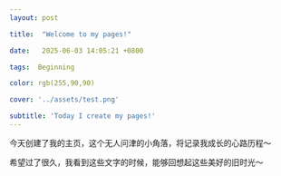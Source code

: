 ```yaml
---
layout: post

title:  "Welcome to my pages!"

date:   2025-06-03 14:05:21 +0800

tags:  Beginning

color: rgb(255,90,90)

cover: '../assets/test.png'

subtitle: 'Today I create my pages!'
---
```


今天创建了我的主页，这个无人问津的小角落，将记录我成长的心路历程～

希望过了很久，我看到这些文字的时候，能够回想起这些美好的旧时光～

